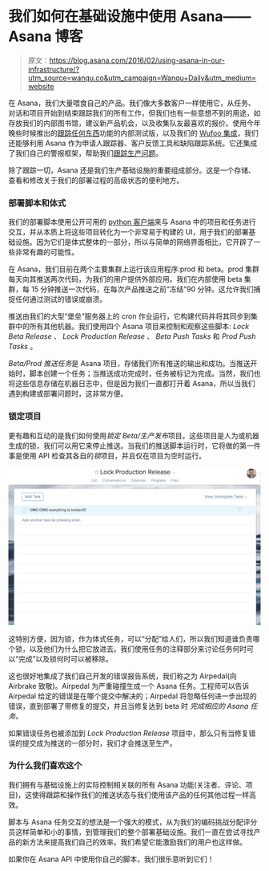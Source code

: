 # 我们如何在基础设施中使用 Asana——Asana 博客

> 原文：<https://blog.asana.com/2016/02/using-asana-in-our-infrastructure/?utm_source=wanqu.co&utm_campaign=Wanqu+Daily&utm_medium=website>

在 Asana，我们大量喂食自己的产品。我们像大多数客户一样使用它，从任务、对话和项目开始到结束跟踪我们的所有工作，但我们也有一些意想不到的用途，如存放我们的内部图书馆，建议新产品机会，以及收集队友最喜欢的报价。使用今年晚些时候推出的[跟踪任何东西](https://vimeo.com/141968362)功能的内部测试版，以及我们的 [Wufoo 集成](https://asana.com/apps/wufoo)，我们还能够利用 Asana 作为申请人跟踪器、客户反馈工具和缺陷跟踪系统。它还集成了我们自己的警报框架，帮助我们[跟踪生产问题](https://blog.asana.com/2014/08/use-asana-track-production-issues-can/)。

除了跟踪一切，Asana 还是我们生产基础设施的重要组成部分。这是一个存储、查看和修改关于我们的部署过程的高级状态的便利地方。

### 部署脚本和体式

我们的部署脚本使用公开可用的 [python 客户端](https://github.com/Asana/python-asana)来与 Asana 中的项目和任务进行交互，并从本质上将这些项目转化为一个非常易于构建的 UI，用于我们的部署基础设施。因为它们是体式整体的一部分，所以与简单的网络界面相比，它开辟了一些非常有趣的可能性。

在 Asana，我们目前在两个主要集群上运行该应用程序:prod 和 beta。prod 集群每天向其推送两次代码，为我们的用户提供外部应用。我们在内部使用 beta 集群，每 15 分钟推送一次代码，在每次产品推送之前“冻结”90 分钟。这允许我们捕捉任何通过测试的错误或崩溃。

推送由我们的大型“堡垒”服务器上的 cron 作业运行，它构建代码并将其同步到集群中的所有其他机器。我们使用四个 Asana 项目来控制和观察这些脚本: *Lock Beta Release* 、 *Lock Production Release* 、 *Beta Push Tasks* 和 *Prod Push Tasks* 。

*Beta/Prod 推送任务*是 Asana 项目，存储我们所有推送的输出和成功。当推送开始时，脚本创建一个任务；当推送成功完成时，任务被标记为完成。当然，我们也将这些信息存储在机器日志中，但是因为我们一直都打开着 Asana，所以当我们遇到构建或部署问题时，这非常方便。

### 锁定项目

更有趣和互动的是我们如何使用*锁定 Beta/生产发布*项目。这些项目是人为或机器生成的锁，我们可以用它来停止推送。当我们的推送脚本运行时，它将做的第一件事是使用 API 检查其各自的*锁*项目，并且仅在项目为空时运行。

![Screenshot 2016-01-12 17.16.38](img/0a6bf414a1de5a357a4a06fb69af9730.png)

这特别方便，因为锁，作为体式任务，可以“分配”给人们，所以我们知道谁负责哪个锁，以及他们为什么把它放进去。我们使用任务的注释部分来讨论任务何时可以“完成”以及锁何时可以被移除。

这也很好地集成了我们自己开发的错误报告系统，我们称之为 Airpedal(向 Airbrake 致敬)。Airpedal 为严重碰撞生成一个 Asana 任务。工程师可以告诉 Airpedal 给定的错误是在哪个提交中解决的；Airpedal 将忽略任何进一步出现的错误，直到部署了带修复的提交，并且当修复达到 beta 时 *完成相应的 Asana 任务。*

如果错误任务也被添加到 *Lock Production Release* 项目中，那么只有当修复错误的提交成为推送的一部分时，我们才会推送至生产。

### 为什么我们喜欢这个

我们拥有与基础设施上的实际控制相关联的所有 Asana 功能(关注者、评论、项目)，这使得跟踪和操作我们的推送状态与我们使用该产品的任何其他过程一样高效。

脚本与 Asana 任务交互的想法是一个强大的模式，从为我们的编码挑战分配评分员这样简单和小的事情，到管理我们的整个部署基础设施。我们一直在尝试寻找产品的新方法来提高我们自己的效率。我们希望它能激励我们的用户也这样做。

如果你在 Asana API 中使用你自己的脚本，我们很乐意听到它们！